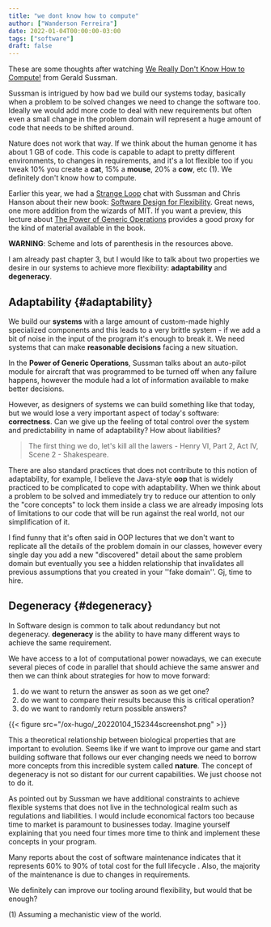 ```yaml
---
title: "we dont know how to compute"
author: ["Wanderson Ferreira"]
date: 2022-01-04T00:00:00-03:00
tags: ["software"]
draft: false
---
```


These are some thoughts after watching [We Really Don't Know How to Compute!](https://youtu.be/Rk76BurH384) from
Gerald Sussman.

Sussman is intrigued by how bad we build our systems today, basically when a
problem to be solved changes we need to change the software too. Ideally we
would add more code to deal with new requirements but often even a small change
in the problem domain will represent a huge amount of code that needs to be
shifted around.

Nature does not work that way. If we think about the human genome it has about 1
GB of code. This code is capable to adapt to pretty different environments, to
changes in requirements, and it's a lot flexible too if you tweak 10% you create
a **cat**, 15% a **mouse**, 20% a **cow**, etc (1). We definitely don't know how to compute.

Earlier this year, we had a [Strange Loop](https://www.youtube.com/watch?v=YDQmbT62eZk) chat with Sussman and Chris Hanson
about their new book: [Software Design for Flexibility](https://mitpress.mit.edu/books/software-design-flexibility). Great news, one more
addition from the wizards of MIT. If you want a preview, this lecture about [The
Power of Generic Operations](https://www.youtube.com/watch?v=cblhgNUoX9M) provides a good proxy for the kind of material
available in the book.

**WARNING**: Scheme and lots of parenthesis in the resources above.

I am already past chapter 3, but I would like to talk about two properties we
desire in our systems to achieve more flexibility: **adaptability** and **degeneracy**.


## Adaptability {#adaptability}

We build our **systems** with a large amount of custom-made highly specialized
components and this leads to a very brittle system - if we add a bit of noise in
the input of the program it's enough to break it. We need systems that can make
**reasonable decisions** facing a new situation.

In the **Power of Generic Operations**, Sussman talks about an auto-pilot module for
aircraft that was programmed to be turned off when any failure happens, however
the module had a lot of information available to make better decisions.

However, as designers of systems we can build something like that today, but we
would lose a very important aspect of today's software: **correctness**. Can we give
up the feeling of total control over the system and predictability in name of
adaptability? How about liabilities?

> The first thing we do, let's kill all the lawers - Henry VI, Part 2, Act IV, Scene 2 - Shakespeare.

There are also standard practices that does not contribute to this notion of
adaptability, for example, I believe the Java-style **oop** that is widely practiced
to be complicated to cope with adaptability. When we think about a problem to be
solved and immediately try to reduce our attention to only the "core concepts"
to lock them inside a class we are already imposing lots of limitations to our
code that will be run against the real world, not our simplification of it.

I find funny that it's often said in OOP lectures that we don't want to
replicate all the details of the problem domain in our classes, however every
single day you add a new "discovered" detail about the same problem domain but
eventually you see a hidden relationship that invalidates all previous
assumptions that you created in your ''fake domain''. Gj, time to hire.


## Degeneracy {#degeneracy}

In Software design is common to talk about redundancy but not degeneracy.
**degeneracy** is the ability to have many different ways to achieve the same
requirement.

We have access to a lot of computational power nowadays, we can execute several
pieces of code in parallel that should achieve the same answer and then we can
think about strategies for how to move forward:

1.  do we want to return the answer as soon as we get one?
2.  do we want to compare their results because this is critical operation?
3.  do we want to randomly return possible answers?

{{< figure src="/ox-hugo/_20220104_152344screenshot.png" >}}

This a theoretical relationship between biological properties that are important
to evolution. Seems like if we want to improve our game and start building
software that follows our ever changing needs we need to borrow more concepts
from this incredible system called **nature**. The concept of degeneracy is not so
distant for our current capabilities. We just choose not to do it.

As pointed out by Sussman we have additional constraints to achieve flexible
systems that does not live in the technological realm such as regulations and
liabilities. I would include economical factors too because time to market is
paramount to businesses today. Imagine yourself explaining that you need four
times more time to think and implement these concepts in your program.

Many reports about the cost of software maintenance indicates that it represents
60% to 90% of total cost for the full lifecycle . Also, the majority of the
maintenance is due to changes in requirements.

We definitely can improve our tooling around flexibility, but would that be
enough?

(1) Assuming a mechanistic view of the world.
